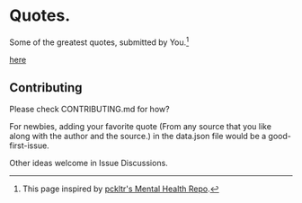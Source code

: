 # Quotes.
Some of the greatest quotes, submitted by You.[^1]

[here](https://jayshukla8.github.io/Quotes/)

## Contributing
Please check CONTRIBUTING.md for how?

For newbies, adding your favorite quote (From any source that you like along with the author and the source.) in the data.json file would be a good-first-issue. 

Other ideas welcome in Issue Discussions.


[^1]: This page inspired by [pckltr's Mental Health Repo](https://github.com/pckltr/mental-health).


